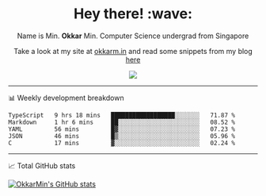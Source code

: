 <h1 align="center"> Hey there! :wave:</h1>

<p align="center">Name is Min. <strong>Okkar</strong> Min. Computer Science undergrad from Singapore</p>

<p align="center">Take a look at my site at <a href="https://okkarm.in" target="_blank">okkarm.in</a> and read some snippets from my blog <a href="https://okkarm.in/blog" target="_blank">here</a></p>

<p align="center">
  <a href="https://okkarm.in/linkedin" target='_blank'>
    <img src="https://img.shields.io/badge/linkedin-%230077B5.svg?&style=for-the-badge&logo=linkedin&logoColor=white" />
  </a>
 </p>

---

📊 Weekly development breakdown

<!--START_SECTION:waka-->
```text
TypeScript   9 hrs 18 mins   ██████████████████░░░░░░░   71.87 % 
Markdown     1 hr 6 mins     ██░░░░░░░░░░░░░░░░░░░░░░░   08.52 % 
YAML         56 mins         █▓░░░░░░░░░░░░░░░░░░░░░░░   07.23 % 
JSON         46 mins         █▒░░░░░░░░░░░░░░░░░░░░░░░   05.96 % 
C            17 mins         ▓░░░░░░░░░░░░░░░░░░░░░░░░   02.24 % 
```
<!--END_SECTION:waka-->

---

📈 Total GitHub stats

<p>
  <a href="https://github.com/OkkarMin"><img src="https://github-readme-stats.vercel.app/api?username=OkkarMin&hide_border=true&show_icons=true&theme=graywhite" alt="OkkarMin's GitHub stats"></a>
</p>
